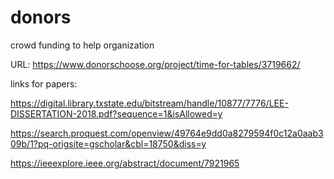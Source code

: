 # donors
crowd funding to help organization

URL: https://www.donorschoose.org/project/time-for-tables/3719662/


links for papers:

https://digital.library.txstate.edu/bitstream/handle/10877/7776/LEE-DISSERTATION-2018.pdf?sequence=1&isAllowed=y

https://search.proquest.com/openview/49764e9dd0a8279594f0c12a0aab309b/1?pq-origsite=gscholar&cbl=18750&diss=y

https://ieeexplore.ieee.org/abstract/document/7921965
